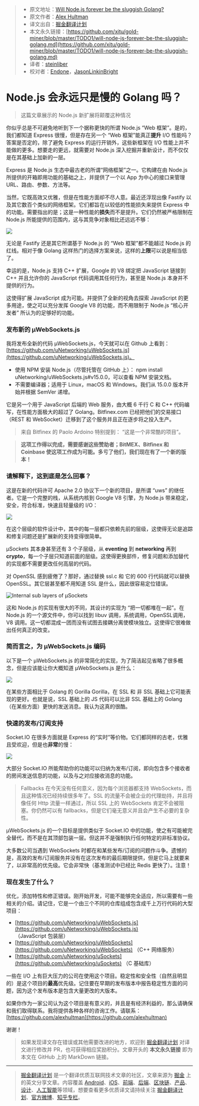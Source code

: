 > * 原文地址：[Will Node.js forever be the sluggish Golang?](https://levelup.gitconnected.com/will-node-js-forever-be-the-sluggish-golang-f632130e5c7a)
> * 原文作者：[Alex Hultman](https://medium.com/@alexhultman)
> * 译文出自：[掘金翻译计划](https://github.com/xitu/gold-miner)
> * 本文永久链接：[https://github.com/xitu/gold-miner/blob/master/TODO1/will-node-js-forever-be-the-sluggish-golang.md](https://github.com/xitu/gold-miner/blob/master/TODO1/will-node-js-forever-be-the-sluggish-golang.md)
> * 译者：[steinliber](https://github.com/steinliber)
> * 校对者：[Endone](https://github.com/Endone)，[JasonLinkinBright](https://github.com/JasonLinkinBright)

# Node.js 会永远只是慢的 Golang 吗？


> 这篇文章展示的 Node.js 新扩展将颠覆这种情况

你似乎总是不可避免地听到下一个据称更快的所谓 Node.js “Web 框架”。是的，我们都知道 Express 很慢，但是存在另一个 “Web 框架”能真正**提升** I/O 性能吗？答案是否定的，除了避免 Express 的运行开销外，这些新框架在 I/O 性能上并不能做的更多。想要走的更远，就需要对 Node.js 深入挖掘并重新设计，而不仅仅是在其基础上加新的一层。

Express 是 Node.js 生态中最古老的所谓“网络框架”之一。它构建在由 Node.js 所提供的开箱即用功能的基础之上，并提供了一个以 App 为中心的接口来管理 URL、路由、参数、方法等。

当然，它既高效又优雅，但是在性能方面却不尽人意。最近还浮现出像 Fastify 以及其它数百个类似的网络框架。它们都旨在以较低的性能损失来提供 Express 中的功能。需要指出的是；这是一种性能的**损失**而不是提升。它们仍然被严格限制在 Node.js 所能提供的范围内，这与其竞争对象相比还远远不够：

![](https://cdn-images-1.medium.com/max/2000/1*1MrkEKoWL7MnDYuY3dk8aA.png)

无论是 Fastify 还是其它所谓基于 Node.js 的 “Web 框架”都不能越过 Node.js 的红线。相对于像 Golang 这样热门的选择方案来说，这样的**上限**可以说是相当低了。

幸运的是，Node.js 支持 C++ 扩展，Google 的 V8 绑定把 JavaScript 链接到 C++ 并且允许你的 JavaScript 代码调用其任何行为，甚至是 Node.js 本身并不提供的行为。

这使得扩展 JavaScript 成为可能。并提供了全新的视角去探索 JavaScript 的更多用途，使之可以充分发挥 Google V8 的功能，而不用限制于 Node.js “核心开发者” 所认为的足够好的功能。


### 发布新的 µWebSockets.js

我将发布全新的代码 µWebSockets.js，今天就可以在 Github 上看到：
[https://github.com/uNetworking/uWebSockets.js](https://github.com/uNetworking/uWebSockets.js)。

* 使用 NPM 安装 Node.js（尽管托管在 GitHub 上）：
npm install uNetworking/uWebSockets.js#v15.0.0，可以查看 NPM 安装文档。
* 不需要编译器；适用于 Linux，macOS 和 Windows。我们从 15.0.0 版本开始并根据 SemVer 递增。

它是另一个用于 JavaScript 后端的 Web 服务，由大概 6 千行 C 和 C++ 代码编写，在性能方面极大的超过了 Golang。Bitfinex.com 已经把他们的交易接口（REST 和 WebSocket）迁移到了这个服务并且正在逐步将之投入生产。

> 来自 Bitfinex 的 Paolo Ardoino 特别提到： “这是一个非常酷的项目”。

> **这项工作得以完成，需要感谢这些赞助者；BitMEX、Bitfinex 和 Coinbase 使这项工作成为可能。多亏了他们，我们现在有了一个新的版本！**

### 请解释下，这到底是怎么回事？

这是在新的代码许可 Apache 2.0 协议下一个新的项目，是所谓 “uws” 的继任者。它是一个完整的栈，从系统内核到 Google V8 引擎，为 Node.js 带来稳定，安全，符合标准，快速且轻量级的 I/O：

![](https://cdn-images-1.medium.com/max/2462/1*s3YLN_-95DbHflLKOOahoQ.png)

在这个层级的软件设计中，其中的每一层都只依赖先前的层级，这使得无论是追踪和修复问题还是扩展新的支持变得很简单。

µSockets 其本身甚至还有 3 个子层级，从 **eventing** 到 **networking** 再到 **crypto**，每一个子层只知道前面的层级。这使得更换部件，修复问题和添加替代的实现都不需要更改任何高层的代码。

对 OpenSSL 感到疲倦了？那好，通过替换 ssl.c 和 它的 600 行代码就可以替换 OpenSSL。其它层甚至都不用知道 SSL 是什么，因此很容易定位错误。

![Internal sub layers of µSockets](https://cdn-images-1.medium.com/max/2000/0*KYceR1fpeHeUZE2E.png)

这和 Node.js 的实现有很大的不同，其设计的实现为 “把一切都堆在一起”。在 Node.js 的一个源文件中，你可以找到 libuv 调用，系统调用，OpenSSL调用，V8 调用。这一切都混成一团而没有试图去接耦分离使模块独立。这使得它很难做出任何真正的改变。

### 简而言之，为 µWebSockets.js 编码

以下是一个 µWebSockets.js 的非常简化的实现，为了简洁起见省略了很多概念，但是应该能让你大概知道 µWebSockets.js 是什么：

![](https://cdn-images-1.medium.com/max/2000/1*I6jsm23tYBFIJGxZKB07bg.png)

在某些方面相比于 Golang 的 Gorilla Gorilla，在 SSL 和 非 SSL 基础上它可能表现的更好。也就是说，SSL 基础上的 JS 代码可以比非 SSL 基础上的 Golang （在某些方面）更快的发送消息。我认为这真的很酷。

### 快速的发布/订阅支持

Socket.IO 在很多方面就是 Express 的“实时”等价物。它们都同样的古老，优雅且受欢迎，但是也**非常**的慢：

![](https://cdn-images-1.medium.com/max/2098/1*dY6cHErkXrqFiyJS7IrR1g.png)

大部分 Socket.IO 所能帮助你的功能可以归纳为发布/订阅，即向包含多个接收者的房间发送信息的功能，以及与之对应接收消息的功能。
>Fallbacks 在今天没有任何意义，因为每个浏览器都支持 WebSockets，而且这种情况已经持续很多年了。SSL 的流量不会被企业的代理劫持，并且将像任何 Http 流量一样通过，所以 SSL 上的 WebSockets 肯定不会被阻塞。你仍然可以有 fallbacks，但是它们毫无意义并且会产生不必要的复杂性。

μWebSockets.js 的一个目标是提供类似于 Socket.IO 中的功能，使之有可能被完全替代，而不是在其顶部包装一层。但这并不是强制执行任何特定的非标准协议。

大多数公司当遇到 WebSockets 时都在和某些发布/订阅的问题作斗争。遗憾的是，高效的发布/订阅服务并没有在这次发布的最后期限提供，但是它马上就要来了，以非常高的优先级。它会非常快（基准测试中已经比 Redis 更快了）。注意！

### 现在发生了什么？

优化，添加特性和修正错误。刚开始开发，可能不能够完全适应，所以需要有一些相关的介绍。请记住，它是一个由三个不同的仓库组成包含成千上万行代码的大型项目：

* [https://github.com/uNetworking/uWebSockets.js](https://github.com/uNetworking/uWebSockets.js) （JavaScript 包装层）
* [https://github.com/uNetworking/uWebSockets](https://github.com/uNetworking/uWebSockets) （C++ 网络服务）
* [https://github.com/uNetworking/uSockets](https://github.com/uNetworking/uSockets) （C 基础库）

一些在 I/O 上有巨大压力的公司在使用这个项目。稳定性和安全性（自然且明显的）是这个项目的**最高**优先级。记住要在早期的发布版本中报告稳定性方面的问题，因为这个发布版本是包含大量更改的大版本。

如果你作为一家公司认为这个项目是有意义的，并且是有经济利益的，那么请确保和我们取得联系。我将提供各种各样的咨询工作。请联系：[https://github.com/alexhultman](https://github.com/alexhultman)

谢谢！

> 如果发现译文存在错误或其他需要改进的地方，欢迎到 [掘金翻译计划](https://github.com/xitu/gold-miner) 对译文进行修改并 PR，也可获得相应奖励积分。文章开头的 **本文永久链接** 即为本文在 GitHub 上的 MarkDown 链接。

---

> [掘金翻译计划](https://github.com/xitu/gold-miner) 是一个翻译优质互联网技术文章的社区，文章来源为 [掘金](https://juejin.im) 上的英文分享文章。内容覆盖 [Android](https://github.com/xitu/gold-miner#android)、[iOS](https://github.com/xitu/gold-miner#ios)、[前端](https://github.com/xitu/gold-miner#前端)、[后端](https://github.com/xitu/gold-miner#后端)、[区块链](https://github.com/xitu/gold-miner#区块链)、[产品](https://github.com/xitu/gold-miner#产品)、[设计](https://github.com/xitu/gold-miner#设计)、[人工智能](https://github.com/xitu/gold-miner#人工智能)等领域，想要查看更多优质译文请持续关注 [掘金翻译计划](https://github.com/xitu/gold-miner)、[官方微博](http://weibo.com/juejinfanyi)、[知乎专栏](https://zhuanlan.zhihu.com/juejinfanyi)。
